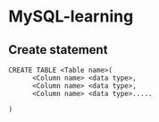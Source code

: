 # MySQL-learning

## Create statement
```
CREATE TABLE <Table name>(
      <Column name> <data type>,
      <Column name> <data type>,
      <Column name> <data type>.....

)
```